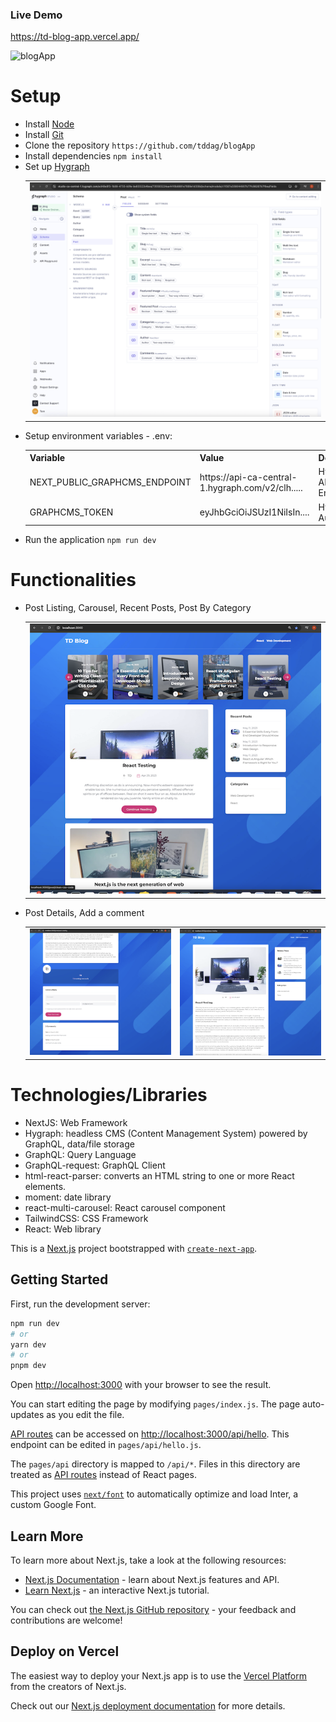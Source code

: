 ### Live Demo 

https://td-blog-app.vercel.app/


<img width="600" alt="blogApp" src="https://user-images.githubusercontent.com/34137087/235575554-3421452e-b4cd-4a7b-94cb-995b6e3aac6b.png">

# Setup
- Install [Node](https://nodejs.org/en/download/)
- Install [Git](https://git-scm.com/book/en/v2/Getting-Started-Installing-Git)
- Clone the repository `https://github.com/tddag/blogApp`
- Install dependencies `npm install`
- Set up [Hygraph](https://hygraph.com/docs/getting-started/fundamentals/quickstart)
    <table>
        <tr>
            <td><img src="./screenshots/hygraph_setup.png" alt="hygraph_setup"></td>
        </tr>
    </table>    
- Setup environment variables - .env:
    <table>
        <tr>
            <th>Variable</th>
            <th>Value</th>
            <th>Description</th>
        </tr>
        <tr>
            <td>NEXT_PUBLIC_GRAPHCMS_ENDPOINT</td>
            <td>https://api-ca-central-1.hygraph.com/v2/clh.....</td>
            <td>Hygraph API Endpoint</td>
        </tr>
        <tr>
            <td>GRAPHCMS_TOKEN</td>
            <td>eyJhbGciOiJSUzI1NiIsIn....</td>
            <td>Hygraph Auth Token</td>
        </tr>               
    </table>
- Run the application `npm run dev`

# Functionalities
- Post Listing, Carousel, Recent Posts, Post By Category
    <table>
        <tr>
            <td><img src="./screenshots/post_listing.png" alt="post_listing"></td>
        </tr>
    </table>
- Post Details, Add a comment
    <table>
        <tr>
            <td><img src="./screenshots/post_details_1.png" alt="post_details_1"></td>
            <td><img src="./screenshots/post_details_2.png" alt="post_details_2"></td>
        </tr>
    </table>


# Technologies/Libraries
- NextJS: Web Framework
- Hygraph: headless CMS (Content Management System) powered by GraphQL, data/file storage
- GraphQL: Query Language
- GraphQL-request: GraphQL Client
- html-react-parser:  converts an HTML string to one or more React elements.
- moment: date library
- react-multi-carousel: React carousel component
- TailwindCSS: CSS Framework
- React: Web library




This is a [Next.js](https://nextjs.org/) project bootstrapped with [`create-next-app`](https://github.com/vercel/next.js/tree/canary/packages/create-next-app).

## Getting Started

First, run the development server:

```bash
npm run dev
# or
yarn dev
# or
pnpm dev
```

Open [http://localhost:3000](http://localhost:3000) with your browser to see the result.

You can start editing the page by modifying `pages/index.js`. The page auto-updates as you edit the file.

[API routes](https://nextjs.org/docs/api-routes/introduction) can be accessed on [http://localhost:3000/api/hello](http://localhost:3000/api/hello). This endpoint can be edited in `pages/api/hello.js`.

The `pages/api` directory is mapped to `/api/*`. Files in this directory are treated as [API routes](https://nextjs.org/docs/api-routes/introduction) instead of React pages.

This project uses [`next/font`](https://nextjs.org/docs/basic-features/font-optimization) to automatically optimize and load Inter, a custom Google Font.

## Learn More

To learn more about Next.js, take a look at the following resources:

- [Next.js Documentation](https://nextjs.org/docs) - learn about Next.js features and API.
- [Learn Next.js](https://nextjs.org/learn) - an interactive Next.js tutorial.

You can check out [the Next.js GitHub repository](https://github.com/vercel/next.js/) - your feedback and contributions are welcome!

## Deploy on Vercel

The easiest way to deploy your Next.js app is to use the [Vercel Platform](https://vercel.com/new?utm_medium=default-template&filter=next.js&utm_source=create-next-app&utm_campaign=create-next-app-readme) from the creators of Next.js.

Check out our [Next.js deployment documentation](https://nextjs.org/docs/deployment) for more details.
